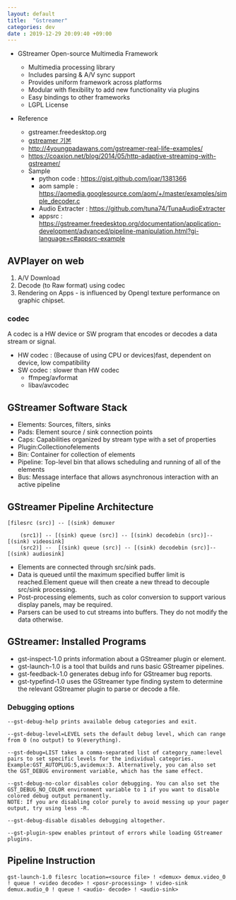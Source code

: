 ```yaml
---
layout: default
title:  "Gstreamer"
categories: dev
date : 2019-12-29 20:09:40 +09:00
---
```


- GStreamer Open-source Multimedia Framework
    - Multimedia processing library
    - Includes parsing & A/V sync support
    - Provides uniform framework across platforms
    - Modular with flexibility to add new functionality via plugins
    - Easy bindings to other frameworks
    - LGPL License

- Reference
    - gstreamer.freedesktop.org
    - [gstreamer 기본](http://www.aesop.or.kr/index.php?mid=Board_Documents_Android_Frameworks&document_srl=34997)
    - http://4youngpadawans.com/gstreamer-real-life-examples/
    - https://coaxion.net/blog/2014/05/http-adaptive-streaming-with-gstreamer/
    - Sample
        - python code : https://gist.github.com/joar/1381366
        - aom sample : https://aomedia.googlesource.com/aom/+/master/examples/simple_decoder.c
        - Audio Extracter : https://github.com/tuna74/TunaAudioExtracter
        - appsrc : https://gstreamer.freedesktop.org/documentation/application-development/advanced/pipeline-manipulation.html?gi-language=c#appsrc-example


## AVPlayer on web
1. A/V Download
1. Decode (to Raw format) using codec
1. Rendering on Apps - is influenced by Opengl texture performance on graphic chipset.

### codec
A codec is a HW device or SW program that encodes or decodes a data stream or signal.
- HW codec : (Because of using CPU or devices)fast, dependent on device, low compatibility
- SW codec : slower than HW codec
    - ffmpeg/avformat
    - libav/avcodec

## GStreamer Software Stack
- Elements: Sources, filters, sinks
- Pads: Element source / sink connection points
- Caps: Capabilities organized by stream type with a set of properties
- Plugin:Collectionofelements
- Bin: Container for collection of elements
- Pipeline: Top-level bin that allows scheduling and running of all of the elements
- Bus: Message interface that allows asynchronous interaction with an active pipeline

## GStreamer Pipeline Architecture                                            
```
[filesrc (src)] -- [(sink) demuxer

    (src1)] -- [(sink) queue (src)] -- [(sink) decodebin (src)]--[(sink) videosink] 
    (src2)] --  [(sink) queue (src)] -- [(sink) decodebin (src)]--[(sink) audiosink] 
```

- Elements are connected through src/sink pads.
- Data is queued until the maximum specified buffer limit is reached.Element queue will then create a new thread to decouple src/sink processing.
- Post-processing elements, such as color conversion to support various display panels, may be required.
- Parsers can be used to cut streams into buffers. They do not modify the data otherwise.

## GStreamer: Installed Programs
- gst-inspect-1.0 prints information about a GStreamer plugin or element.
- gst-launch-1.0 is a tool that builds and runs basic GStreamer pipelines.
- gst-feedback-1.0 generates debug info for GStreamer bug reports.
- gst-typefind-1.0 uses the GStreamer type finding system to determine the relevant GStreamer plugin to parse or decode a file.

### Debugging options
```
--gst-debug-help prints available debug categories and exit.

--gst-debug-level=LEVEL sets the default debug level, which can range from 0 (no output) to 9(everything).

--gst-debug=LIST takes a comma-separated list of category_name:level pairs to set specific levels for the individual categories. Example:GST_AUTOPLUG:5,avidemux:3. Alternatively, you can also set
the GST_DEBUG environment variable, which has the same effect.

--gst-debug-no-color disables color debugging. You can also set the GST_DEBUG_NO_COLOR environment variable to 1 if you want to disable colored debug output permanently.
NOTE: If you are disabling color purely to avoid messing up your pager output, try using less -R.

--gst-debug-disable disables debugging altogether.

--gst-plugin-spew enables printout of errors while loading GStreamer plugins.
```

## Pipeline Instruction
```
gst-launch-1.0 filesrc location=<source file> ! <demux> demux.video_0 ! queue ! <video decode> ! <posr-processing> ! video-sink demux.audio_0 ! queue ! <audio- decode> ! <audio-sink>
```
